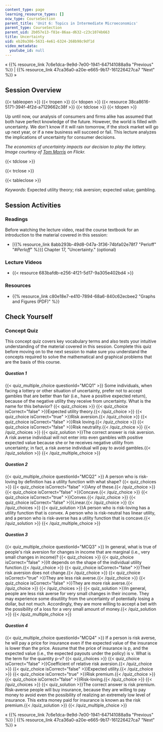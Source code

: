 ```yaml
---
content_type: page
learning_resource_types: []
ocw_type: CourseSection
parent_title: 'Unit 6: Topics in Intermediate Microeconomics'
parent_type: CourseSection
parent_uid: 2b057e13-f81e-86aa-d632-c23c1074b663
title: Uncertainty
uid: eb20a386-5631-4e61-6324-268b98c9df1d
video_metadata:
  youtube_id: null
---
```


« {{% resource_link 7c6e1dca-9e9d-7e00-1941-647141088a9a "Previous" %}} | {{% resource_link 47ca36a0-a20e-e665-9b17-161226427ca7 "Next" %}} »

Session Overview
----------------

{{< tableopen >}}
{{< tropen >}}
{{< tdopen >}}
{{< resource 38ca8616-5171-394f-4f2d-a7129662c38f >}}
{{< tdclose >}}
{{< tdopen >}}


Up until now, our analysis of consumers and firms alike has assumed that both have perfect knowledge of the future. However, the world is filled with uncertainty. We don't know if it will rain tomorrow, if the stock market will go up next year, or if a new business will succeed or fail. This lecture analyzes the implications of uncertainty for consumer decisions.

_The economics of uncertainty impacts our decision to play the lottery. Image courtesy of [Tom Morris](http://www.flickr.com/photos/tommorris/241508717/) on Flickr._


{{< tdclose >}}

{{< trclose >}}

{{< tableclose >}}

_Keywords_: Expected utility theory; risk aversion; expected value; gambling.

Session Activities
------------------

### Readings

Before watching the lecture video, read the course textbook for an introduction to the material covered in this session:

*   \[{{% resource_link 8abb293b-49d8-047a-3f36-74bfa02e78f7 "Perloff" "#_Perloff_" %}}\] Chapter 17, "Uncertainty." (optional)

### Lecture Videos

*   {{< resource 683bafdb-e256-4f21-5d17-9a305e402bd4 >}}

### Resources

*   {{% resource_link c80e18e7-e410-7894-68a6-840c62ecbee2 "Graphs and Figures (PDF)" %}}

Check Yourself
--------------

### Concept Quiz

This concept quiz covers key vocabulary terms and also tests your intuitive understanding of the material covered in this session. Complete this quiz before moving on to the next session to make sure you understand the concepts required to solve the mathematical and graphical problems that are the basis of this course.

##### Question 1
 {{< quiz_multiple_choice questionId="MCQ1" >}} Some individuals, when facing a lottery or other situation of uncertainty, prefer not to accept gambles that are better than fair (i.e., have a positive expected return), because of the negative utility they receive from uncertainty. What is the name for this behavior? {{< quiz_choices >}} {{< quiz_choice isCorrect="false" >}}Expected utility theory.{{< /quiz_choice >}} {{< quiz_choice isCorrect="true" >}}Risk aversion.{{< /quiz_choice >}} {{< quiz_choice isCorrect="false" >}}Risk loving.{{< /quiz_choice >}} {{< quiz_choice isCorrect="false" >}}Risk neutrality.{{< /quiz_choice >}} {{< /quiz_choices >}} {{< quiz_solution >}}The correct answer is risk aversion. A risk averse individual will not enter into even gambles with positive expected value because she or he receives negative utility from uncertainty; in fact, a risk averse individual will pay to avoid gambles.{{< /quiz_solution >}} {{< /quiz_multiple_choice >}}
##### Question 2
 {{< quiz_multiple_choice questionId="MCQ2" >}} A person who is risk-loving by definition has a utility function with what shape? {{< quiz_choices >}} {{< quiz_choice isCorrect="false" >}}Any of these.{{< /quiz_choice >}} {{< quiz_choice isCorrect="false" >}}Concave.{{< /quiz_choice >}} {{< quiz_choice isCorrect="true" >}}Convex.{{< /quiz_choice >}} {{< quiz_choice isCorrect="false" >}}Linear.{{< /quiz_choice >}} {{< /quiz_choices >}} {{< quiz_solution >}}A person who is risk-loving has a utility function that is convex. A person who is risk-neutral has linear utility, and a person who is risk-averse has a utility function that is concave.{{< /quiz_solution >}} {{< /quiz_multiple_choice >}}
##### Question 3
 {{< quiz_multiple_choice questionId="MCQ3" >}} In general, what is true of people's risk aversion for changes in income that are marginal (i.e., very small changes in income)? {{< quiz_choices >}} {{< quiz_choice isCorrect="false" >}}It depends on the shape of the individual utility function.{{< /quiz_choice >}} {{< quiz_choice isCorrect="false" >}}Their risk aversion does not change.{{< /quiz_choice >}} {{< quiz_choice isCorrect="true" >}}They are less risk averse.{{< /quiz_choice >}} {{< quiz_choice isCorrect="false" >}}They are more risk averse.{{< /quiz_choice >}} {{< /quiz_choices >}} {{< quiz_solution >}}In general, people are less risk averse for very small changes in their income. They may experience some disutility from the uncertainty of potentially losing a dollar, but not much. Accordingly, they are more willing to accept a bet with the possibility of a loss for a very small amount of money.{{< /quiz_solution >}} {{< /quiz_multiple_choice >}}
##### Question 4
 {{< quiz_multiple_choice questionId="MCQ4" >}} If a person is risk averse, he will pay a price for insurance even if the expected value of the insurance is lower than the price. Assume that the price of insurance is p, and the expected value (i.e., the expected payouts under the policy) is v. What is the term for the quantity p-v? {{< quiz_choices >}} {{< quiz_choice isCorrect="false" >}}Coefficient of relative risk aversion.{{< /quiz_choice >}} {{< quiz_choice isCorrect="false" >}}Expected utility.{{< /quiz_choice >}} {{< quiz_choice isCorrect="true" >}}Risk premium.{{< /quiz_choice >}} {{< quiz_choice isCorrect="false" >}}Risk-loving.{{< /quiz_choice >}} {{< /quiz_choices >}} {{< quiz_solution >}}The correct answer is risk premium. Risk-averse people will buy insurance, because they are willing to pay money to avoid even the possibility of realizing an extremely low level of insurance. This extra money paid for insurance is known as the risk premium.{{< /quiz_solution >}} {{< /quiz_multiple_choice >}}

« {{% resource_link 7c6e1dca-9e9d-7e00-1941-647141088a9a "Previous" %}} | {{% resource_link 47ca36a0-a20e-e665-9b17-161226427ca7 "Next" %}} »